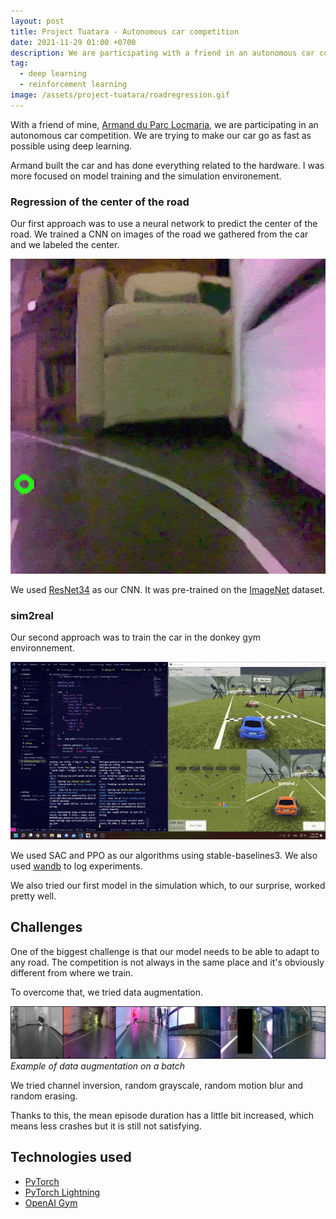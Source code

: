 ```yaml
---
layout: post
title: Project Tuatara - Autonomous car competition
date: 2021-11-29 01:00 +0700
description: We are participating with a friend in an autonomous car competition. We are trying to make our car race as fast as possible using deep learning.
tag:
  - deep learning
  - reinforcement learning
image: /assets/project-tuatara/roadregression.gif
---
```


With a friend of mine, [Armand du Parc Locmaria](https://twitter.com/armand_dpl), we are participating in an autonomous car competition. We are trying to make our car go as fast as possible using deep learning.

Armand built the car and has done everything related to the hardware. I was more focused on model training and the simulation environement.

### Regression of the center of the road

Our first approach was to use a neural network to predict the center of the road. We trained a CNN on images of the road we gathered from the car and we labeled the center.

![Road Regression](/assets/project-tuatara/roadregression.gif)

We used [ResNet34](https://arxiv.org/abs/1512.03385) as our CNN. It was pre-trained on the [ImageNet](https://www.image-net.org/) dataset.

### sim2real

Our second approach was to train the car in the donkey gym environnement.

![Road Regression](/assets/project-tuatara/donkey-gym.gif)

We used SAC and PPO as our algorithms using stable-baselines3. We also used [wandb](https://docs.wandb.com/) to log experiments.

We also tried our first model in the simulation which, to our surprise, worked pretty well.

## Challenges

One of the biggest challenge is that our model needs to be able to adapt to any road. The competition is not always in the same place and it's obviously different from where we train.

To overcome that, we tried data augmentation.

![Data augmentation](/assets/project-tuatara/data_augmentation.png)
*Example of data augmentation on a batch*

We tried channel inversion, random grayscale, random motion blur and random erasing.

Thanks to this, the mean episode duration has a little bit increased, which means less crashes but it is still not satisfying.

## Technologies used

- [PyTorch](https://pytorch.org/)
- [PyTorch Lightning](https://pytorch-lightning.readthedocs.io/)
- [OpenAI Gym](https://openai.com/blog/introduction-to-openai-gym/)
